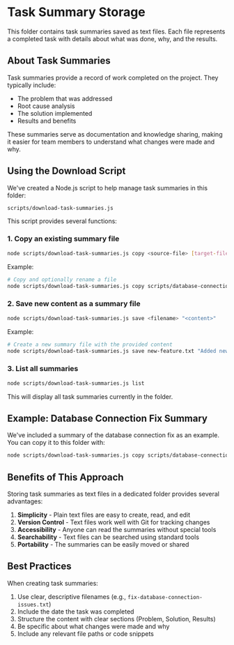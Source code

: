 # Task Summary Storage

This folder contains task summaries saved as text files. Each file represents a completed task with details about what was done, why, and the results.

## About Task Summaries

Task summaries provide a record of work completed on the project. They typically include:

- The problem that was addressed
- Root cause analysis
- The solution implemented
- Results and benefits

These summaries serve as documentation and knowledge sharing, making it easier for team members to understand what changes were made and why.

## Using the Download Script

We've created a Node.js script to help manage task summaries in this folder:

```
scripts/download-task-summaries.js
```

This script provides several functions:

### 1. Copy an existing summary file

```bash
node scripts/download-task-summaries.js copy <source-file> [target-filename]
```

Example:
```bash
# Copy and optionally rename a file
node scripts/download-task-summaries.js copy scripts/database-connection-fix-summary.txt database-connection-fix.txt
```

### 2. Save new content as a summary file

```bash
node scripts/download-task-summaries.js save <filename> "<content>"
```

Example:
```bash
# Create a new summary file with the provided content
node scripts/download-task-summaries.js save new-feature.txt "Added new feature X that does Y..."
```

### 3. List all summaries

```bash
node scripts/download-task-summaries.js list
```

This will display all task summaries currently in the folder.

## Example: Database Connection Fix Summary

We've included a summary of the database connection fix as an example. You can copy it to this folder with:

```bash
node scripts/download-task-summaries.js copy scripts/database-connection-fix-summary.txt
```

## Benefits of This Approach

Storing task summaries as text files in a dedicated folder provides several advantages:

1. **Simplicity** - Plain text files are easy to create, read, and edit
2. **Version Control** - Text files work well with Git for tracking changes
3. **Accessibility** - Anyone can read the summaries without special tools
4. **Searchability** - Text files can be searched using standard tools
5. **Portability** - The summaries can be easily moved or shared

## Best Practices

When creating task summaries:

1. Use clear, descriptive filenames (e.g., `fix-database-connection-issues.txt`)
2. Include the date the task was completed
3. Structure the content with clear sections (Problem, Solution, Results)
4. Be specific about what changes were made and why
5. Include any relevant file paths or code snippets